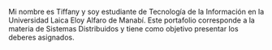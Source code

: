 Mi nombre es Tiffany y soy estudiante de Tecnología de la Información en la Universidad Laica Eloy Alfaro de Manabí. Este portafolio corresponde a la materia de Sistemas Distribuidos y tiene como objetivo presentar los deberes asignados.
